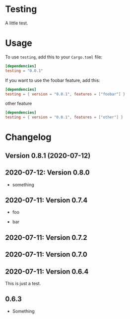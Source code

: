 # Testing

A little test.

# Usage

To use `testing`, add this to your `Cargo.toml` file:
```toml
[dependencies]
testing = "0.0.1"
```

If you want to use the foobar feature, add this:
```toml
[dependencies]
testing = { version = "0.0.1", features = ["foobar"] }
```

other feature
```toml
[dependencies]
testing = { version = "0.0.1", features = ["other"] }
```


# Changelog

## Version 0.8.1 (2020-07-12)

## 2020-07-12: Version 0.8.0

* something

## 2020-07-11: Version 0.7.4

* foo

* bar

## 2020-07-11: Version 0.7.2

## 2020-07-11: Version 0.7.0

## 2020-07-11: Version 0.6.4

This is just a test.

## 0.6.3

* Something
